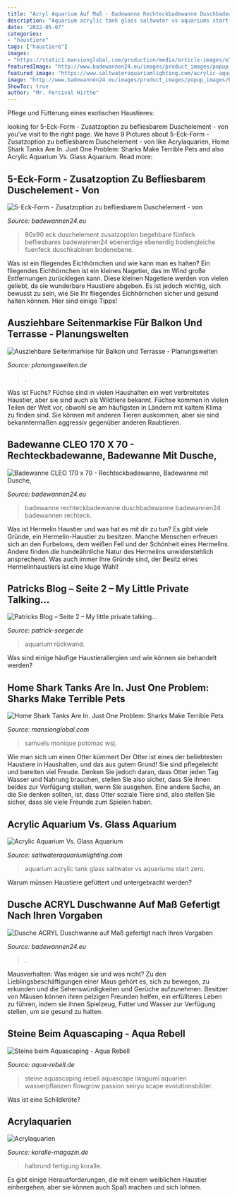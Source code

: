 ```yaml
---
title: "Acryl Aquarium Auf Maß - Badewanne Rechteckbadewanne Duschbadewanne Badewannen24 Badewannen Rechteck"
description: "Aquarium acrylic tank glass saltwater vs aquariums start zero"
date: "2022-05-07"
categories:
- "haustiere"
tags: ["haustiere"]
images:
- "https://static1.mansionglobal.com/production/media/article-images/e7e71b32fae33291d8b03f7d9406afa0/large_B3-BG401_0727SH_M_20180728115750.jpg?width=1260&amp;height=839"
featuredImage: "http://www.badewannen24.eu/images/product_images/popup_images/Dusche-ACRYL-Duschwanne-auf-Mass-gefertigt-nach-Ihren-Vorgaben-Verkaufseinheit-ist-1-dm10x10-cm_1218.jpg"
featured_image: "https://www.saltwateraquariumlighting.com/acrylic-aquarium.jpg"
image: "http://www.badewannen24.eu/images/product_images/popup_images/Badewanne-CLEO-150x75-75x150-Acryl-Rechteckbadewanne_1430-2_1431-2_1439-2.jpg"
ShowToc: true
author: "Mr. Percival Hirthe"
---
```



Pflege und Fütterung eines exotischen Haustieres:

	

		
looking for 5-Eck-Form - Zusatzoption zu befliesbarem Duschelement - von you've visit to the right page. We have 9 Pictures about 5-Eck-Form - Zusatzoption zu befliesbarem Duschelement - von like Acrylaquarien, Home Shark Tanks Are In. Just One Problem: Sharks Make Terrible Pets and also Acrylic Aquarium Vs. Glass Aquarium. Read more:
		
    
## 5-Eck-Form - Zusatzoption Zu Befliesbarem Duschelement - Von

<img loading=lazy src="http://www.badewannen24.eu/images/product_images/popup_images/5-Eck-Form-Zusatzoption-zu-befliesbarem-Duschelement_280.jpg" onerror="this.onerror=null;this.src='https://tse2.mm.bing.net/th?id=OIP.oD-arHcLb9qS9mjSlzFiMwHaJ3&amp;pid=15.1';" alt="5-Eck-Form - Zusatzoption zu befliesbarem Duschelement - von">

_Source: badewannen24.eu_

>90x90 eck duschelement zusatzoption begehbare fünfeck befliesbares badewannen24 ebenerdige ebenerdig bodengleiche fuenfeck duschkabinen bodenebene. 

	

Was ist ein fliegendes Eichhörnchen und wie kann man es halten?
Ein fliegendes Eichhörnchen ist ein kleines Nagetier, das im Wind große Entfernungen zurücklegen kann. Diese kleinen Nagetiere werden von vielen geliebt, da sie wunderbare Haustiere abgeben. Es ist jedoch wichtig, sich bewusst zu sein, wie Sie Ihr fliegendes Eichhörnchen sicher und gesund halten können. Hier sind einige Tipps!

    
## Ausziehbare Seitenmarkise Für Balkon Und Terrasse - Planungswelten

<img loading=lazy src="https://assets.planungswelten.de/wp-content/uploads/2016/10/01075717/gelbe-seitenmarkise-auf-holzterrasse-768x700.jpg" onerror="this.onerror=null;this.src='https://tse3.mm.bing.net/th?id=OIP.DhrZj27dWezhNxYC0QYkHAHaGw&amp;pid=15.1';" alt="Ausziehbare Seitenmarkise für Balkon und Terrasse - Planungswelten">

_Source: planungswelten.de_

>. 

	

Was ist Fuchs?
Füchse sind in vielen Haushalten ein weit verbreitetes Haustier, aber sie sind auch als Wildtiere bekannt. Füchse kommen in vielen Teilen der Welt vor, obwohl sie am häufigsten in Ländern mit kaltem Klima zu finden sind. Sie können mit anderen Tieren auskommen, aber sie sind bekanntermaßen aggressiv gegenüber anderen Raubtieren.

    
## Badewanne CLEO 170 X 70 - Rechteckbadewanne, Badewanne Mit Dusche,

<img loading=lazy src="http://www.badewannen24.eu/images/product_images/popup_images/Badewanne-CLEO-150x75-75x150-Acryl-Rechteckbadewanne_1430-2_1431-2_1439-2.jpg" onerror="this.onerror=null;this.src='https://tse2.mm.bing.net/th?id=OIP.SYQ2k3g9R4ZHO-MNzM56-wHaHp&amp;pid=15.1';" alt="Badewanne CLEO 170 x 70 - Rechteckbadewanne, Badewanne mit Dusche,">

_Source: badewannen24.eu_

>badewanne rechteckbadewanne duschbadewanne badewannen24 badewannen rechteck. 

	

Was ist Hermelin Haustier und was hat es mit dir zu tun?
Es gibt viele Gründe, ein Hermelin-Haustier zu besitzen. Manche Menschen erfreuen sich an den Furbelows, dem weißen Fell und der Schönheit eines Hermelins. Andere finden die hundeähnliche Natur des Hermelins unwiderstehlich ansprechend. Was auch immer Ihre Gründe sind, der Besitz eines Hermelinhaustiers ist eine kluge Wahl!

    
## Patricks Blog – Seite 2 – My Little Private Talking…

<img loading=lazy src="http://pseeger.blogs.ccwn.org/files/2012/02/DSC03232.jpg" onerror="this.onerror=null;this.src='https://tse3.mm.bing.net/th?id=OIP.PnguIAr68lu55kN5t3ba2gHaE7&amp;pid=15.1';" alt="Patricks Blog – Seite 2 – My little private talking…">

_Source: patrick-seeger.de_

>aquarium rückwand. 

	

Was sind einige häufige Haustierallergien und wie können sie behandelt werden?

    
## Home Shark Tanks Are In. Just One Problem: Sharks Make Terrible Pets

<img loading=lazy src="https://static1.mansionglobal.com/production/media/article-images/e7e71b32fae33291d8b03f7d9406afa0/large_B3-BG401_0727SH_M_20180728115750.jpg?width=1260&amp;height=839" onerror="this.onerror=null;this.src='https://tse2.mm.bing.net/th?id=OIP.lNIJcUYsufT29Tj4taGV-gHaE7&amp;pid=15.1';" alt="Home Shark Tanks Are In. Just One Problem: Sharks Make Terrible Pets">

_Source: mansionglobal.com_

>samuels monique potomac wsj. 

	

Wie man sich um einen Otter kümmert
Der Otter ist eines der beliebtesten Haustiere in Haushalten, und das aus gutem Grund! Sie sind pflegeleicht und bereiten viel Freude. Denken Sie jedoch daran, dass Otter jeden Tag Wasser und Nahrung brauchen, stellen Sie also sicher, dass Sie ihnen beides zur Verfügung stellen, wenn Sie ausgehen. Eine andere Sache, an die Sie denken sollten, ist, dass Otter soziale Tiere sind, also stellen Sie sicher, dass sie viele Freunde zum Spielen haben.

    
## Acrylic Aquarium Vs. Glass Aquarium

<img loading=lazy src="https://www.saltwateraquariumlighting.com/acrylic-aquarium.jpg" onerror="this.onerror=null;this.src='https://tse1.mm.bing.net/th?id=OIP.dk7towlKH7sRj2K8p36JQAHaGC&amp;pid=15.1';" alt="Acrylic Aquarium Vs. Glass Aquarium">

_Source: saltwateraquariumlighting.com_

>aquarium acrylic tank glass saltwater vs aquariums start zero. 

	

Warum müssen Haustiere gefüttert und untergebracht werden?

    
## Dusche ACRYL Duschwanne Auf Maß Gefertigt Nach Ihren Vorgaben

<img loading=lazy src="http://www.badewannen24.eu/images/product_images/popup_images/Dusche-ACRYL-Duschwanne-auf-Mass-gefertigt-nach-Ihren-Vorgaben-Verkaufseinheit-ist-1-dm10x10-cm_1218.jpg" onerror="this.onerror=null;this.src='https://tse1.mm.bing.net/th?id=OIP.4eDIYvaXBCYSuH7VEhfLCgHaJ3&amp;pid=15.1';" alt="Dusche ACRYL Duschwanne auf Maß gefertigt nach Ihren Vorgaben">

_Source: badewannen24.eu_

>. 

	

Mausverhalten: Was mögen sie und was nicht?
Zu den Lieblingsbeschäftigungen einer Maus gehört es, sich zu bewegen, zu erkunden und die Sehenswürdigkeiten und Gerüche aufzunehmen. Besitzer von Mäusen können ihren pelzigen Freunden helfen, ein erfüllteres Leben zu führen, indem sie ihnen Spielzeug, Futter und Wasser zur Verfügung stellen, um sie gesund zu halten.

    
## Steine Beim Aquascaping - Aqua Rebell

<img loading=lazy src="https://www.aqua-rebell.de/images/aquascaping/aquascaping-steine-03.jpg" onerror="this.onerror=null;this.src='https://tse4.mm.bing.net/th?id=OIP.WSTt0qJOquOHiDNwSVOGfQHaCl&amp;pid=15.1';" alt="Steine beim Aquascaping - Aqua Rebell">

_Source: aqua-rebell.de_

>steine aquascaping rebell aquascape iwagumi aquarien wasserpflanzen flowgrow passion seiryu scape evolutionsbilder. 

	

Was ist eine Schildkröte?

    
## Acrylaquarien

<img loading=lazy src="https://www.koralle-magazin.de/images/stories/gallerien/ausgabe108/4B-Acrylaquarien108.jpg" onerror="this.onerror=null;this.src='https://tse4.mm.bing.net/th?id=OIP.SMqOx0dAyaGcWpdwlCA7YAAAAA&amp;pid=15.1';" alt="Acrylaquarien">

_Source: koralle-magazin.de_

>halbrund fertigung koralle. 

	

Es gibt einige Herausforderungen, die mit einem weiblichen Haustier einhergehen, aber sie können auch Spaß machen und sich lohnen.

